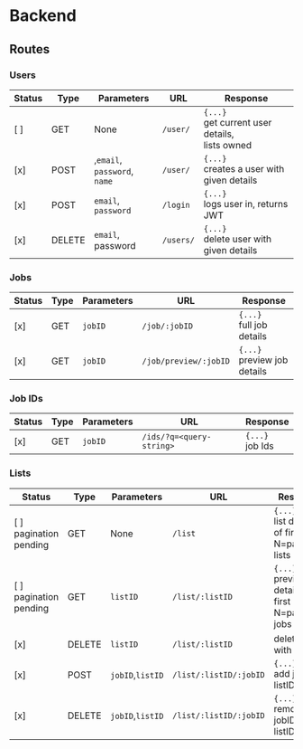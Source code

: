 # Backend

## Routes

### Users

| Status                     	| Type   	| Parameters                          	| URL       	| Response                                             	|
|----------------------------	|--------	|-------------------------------------	|-----------	|------------------------------------------------------	|
| [ ]                        	| GET    	| None                                	| `/user/`  	| `{...}`<br>get current user details, <br>lists owned 	|
| [x]                        	| POST   	| ,`email`, <br>`password`,<br>`name` 	| `/user/`  	| `{...}`<br>creates a user with given details         	|
| [x]                        	| POST   	| `email`, <br>`password`             	| `/login`  	| `{...}`<br>logs user in, returns JWT                 	|
| [x]                        	| DELETE 	| `email`, password                   	| `/users/` 	| `{...}`<br>delete user with given details            	|

### Jobs
| Status 	| Type 	| Parameters 	| URL                   	| Response                       	|
|--------	|------	|------------	|-----------------------	|--------------------------------	|
| [x]    	| GET  	| `jobID`    	| `/job/:jobID`         	| `{...}`<br>full job details    	|
| [x]    	| GET  	| `jobID`    	| `/job/preview/:jobID` 	| `{...}`<br>preview job details 	|

### Job IDs
| Status 	| Type 	| Parameters 	| URL                   	| Response                       	|
|--------	|------	|------------	|-----------------------	|--------------------------------	|
| [x]    	| GET  	| `jobID`    	| `/ids/?q=<query-string>`         	| `{...}`<br>job Ids    	|


### Lists

| Status                     	| Type   	| Parameters       	| URL                    	| Response                                            	|
|----------------------------	|--------	|------------------	|------------------------	|-----------------------------------------------------	|
| [ ] <br>pagination pending 	| GET    	| None             	| `/list`                	| `{...}`<br>list details of first N=pageSize lists   	|
| [ ]<br>pagination pending  	| GET    	| `listID`         	| `/list/:listID`        	| `{...}`<br>preview details of first N=pageSize jobs 	|
| [x]                        	| DELETE 	| `listID`         	| `/list/:listID`        	| delete list with listID                             	|
| [x]                        	| POST   	| `jobID`,`listID`  | `/list/:listID/:jobID` 	| `{...}`<br>add jobID to listID                      	|
| [x]                        	| DELETE 	| `jobID`,`listID` 	| `/list/:listID/:jobID` 	| `{...}`<br>remove jobID from listID                 	|